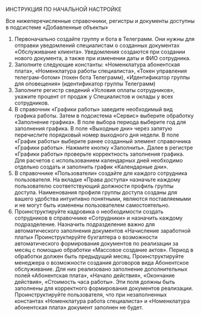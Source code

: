 ИНСТРУКЦИЯ ПО НАЧАЛЬНОЙ НАСТРОЙКЕ

Все нижеперечисленные справочники, регистры и документы доступны в подсистеме «Добавленные объекты»

1.	Первоначально создайте группу и бота в Телеграмм. Они нужны для отправки уведомлений специалистам о созданных документах «Обслуживание клиента». Уведомления создаются при создании нового документа, а также при изменении даты и ФИО сотрудника.
2.	Заполните следующие константы: «Номенклатура абонентская плата», «Номенклатура работы специалиста», «Токен управления телеграм-ботом» (токен бота Телеграмм), «Идентификатор группы для оповещения» (идентификатор группы Телеграмм)
3.	Заполните регистр сведений «Условия оплаты сотрудников», укажите процент от продаж у Специалистов и оклады у всех сотрудников.
4.	В справочник «Графики работы» заведите необходимый вид графика работы. Затем в подсистема «Сервис» выберите обработку «Заполнение графика». В поле выбора периода выберите год для заполнения графика. В поле «Выходные дни» через запятую перечислите порядковый номер выходного дня недели. В поле «График работы» выберите ранее созданный элемент справочника «Графики работы». Нажмите кнопку «Заполнить». Далее в регистре «Графики работы» проверьте корректность заполнения графика. Для расчетов с использованием календарных дней необходимо отдельно создать и заполнить график «Календарные дни».
5.	В справочнике «Пользователи» создайте для каждого сотрудника пользователя. На вкладке «Права доступа» назначьте каждому пользователю соответствующий должности профиль группы доступа. Наименования профиля группы доступа созданы для вашего удобства интуитивно понятными, являются поставляемыми и не могут быть изменены пользователем самостоятельно.
6.  Проинструктируйте кадровика о необходимости создать сотрудников в справочнике «Сотрудники» и назначить каждому подразделение. Назначить подразделение важно для автоматического заполнения документов «Начисление заработной платы»
    Проинструктируйте бухгалтера о возможности автоматического формирования документов по реализации за месяц с помощью обработки «Массовое создание актов». Период в обработки должен быть предыдущий месяц.
    Проинструктируйте менеджера о возможности создания договоров вида Абонентское обслуживание. Для них реализовано заполнение дополнительных полей «Абонентская плата», «Начало действия», «Окончание действия», «Стоимость часа работы». Эти поля должны быть заполнены для корректного формирования документов реализации.
    Проинструктируйте пользователя, что при незаполненных константах «Номенклатура работа специалиста» и «Номенклатура абонентская плата» документ заполнен не будет.
